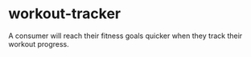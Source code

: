 # workout-tracker
A consumer will reach their fitness goals quicker when they track their workout progress.
